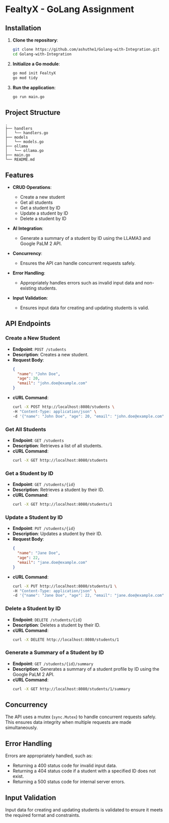 # FealtyX - GoLang Assignment

## Installation

1. **Clone the repository**:
    ```sh
    git clone https://github.com/ashuthe1/Golang-with-Integration.git
    cd Golang-with-Integration
    ```

2. **Initialize a Go module**:
    ```sh
    go mod init FealtyX
    go mod tidy
    ```

3. **Run the application**:
    ```sh
    go run main.go
    ```

## Project Structure

```
.
├── handlers
│   └── handlers.go
├── models
│   └── models.go
├── ollama
│   └── ollama.go
├── main.go
└── README.md
```

## Features

- **CRUD Operations**: 
  - Create a new student
  - Get all students
  - Get a student by ID
  - Update a student by ID
  - Delete a student by ID

- **AI Integration**:
  - Generate a summary of a student by ID using the LLAMA3 and Google PaLM 2 API.


- **Concurrency**: 
  - Ensures the API can handle concurrent requests safely.

- **Error Handling**: 
  - Appropriately handles errors such as invalid input data and non-existing students.

- **Input Validation**: 
  - Ensures input data for creating and updating students is valid.

## API Endpoints

### Create a New Student

- **Endpoint**: `POST /students`
- **Description**: Creates a new student.
- **Request Body**:
  ```json
  {
    "name": "John Doe",
    "age": 20,
    "email": "john.doe@example.com"
  }
  ```
- **cURL Command**:
  ```sh
  curl -X POST http://localhost:8080/students \
  -H "Content-Type: application/json" \
  -d '{"name": "John Doe", "age": 20, "email": "john.doe@example.com"}'
  ```

### Get All Students

- **Endpoint**: `GET /students`
- **Description**: Retrieves a list of all students.
- **cURL Command**:
  ```sh
  curl -X GET http://localhost:8080/students
  ```

### Get a Student by ID

- **Endpoint**: `GET /students/{id}`
- **Description**: Retrieves a student by their ID.
- **cURL Command**:
  ```sh
  curl -X GET http://localhost:8080/students/1
  ```

### Update a Student by ID

- **Endpoint**: `PUT /students/{id}`
- **Description**: Updates a student by their ID.
- **Request Body**:
  ```json
  {
    "name": "Jane Doe",
    "age": 22,
    "email": "jane.doe@example.com"
  }
  ```
- **cURL Command**:
  ```sh
  curl -X PUT http://localhost:8080/students/1 \
  -H "Content-Type: application/json" \
  -d '{"name": "Jane Doe", "age": 22, "email": "jane.doe@example.com"}'
  ```

### Delete a Student by ID

- **Endpoint**: `DELETE /students/{id}`
- **Description**: Deletes a student by their ID.
- **cURL Command**:
  ```sh
  curl -X DELETE http://localhost:8080/students/1
  ```

### Generate a Summary of a Student by ID

- **Endpoint**: `GET /students/{id}/summary`
- **Description**: Generates a summary of a student profile by ID using the Google PaLM 2 API.
- **cURL Command**:
  ```sh
  curl -X GET http://localhost:8080/students/1/summary
  ```

## Concurrency

The API uses a mutex (`sync.Mutex`) to handle concurrent requests safely. This ensures data integrity when multiple requests are made simultaneously.

## Error Handling

Errors are appropriately handled, such as:
- Returning a 400 status code for invalid input data.
- Returning a 404 status code if a student with a specified ID does not exist.
- Returning a 500 status code for internal server errors.

## Input Validation

Input data for creating and updating students is validated to ensure it meets the required format and constraints.
